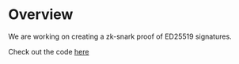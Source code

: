 # Overview

We are working on creating a zk-snark proof of ED25519 signatures.

Check out the code [here](https://github.com/Electron-Labs/circom-binary-ops)

